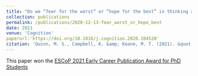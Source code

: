 ```yaml
---
title: "Do we “fear for the worst” or “hope for the best” in thinking about the unexpected?: Factors affecting the valence of unexpected outcomes reported for everyday scenarios."
collection: publications
permalink: /publications/2020-12-13-fear_worst_or_hope_best
date: 2021
venue: 'Cognition'
paperurl:'https://doi.org/10.1016/j.cognition.2020.104520'
citation: 'Quinn, M. S., Campbell, K. &amp; Keane, M. T. (2021). &quot;Do we “fear for the worst” or “hope for the best” in thinking about the unexpected?: Factors affecting the valence of unexpected outcomes reported for everyday scenarios.&quot; <i>Cognition</i>. 208.'
---
```

This paper won the [ESCoP 2021 Early Career Publication Award for PhD Students](https://www.escop.eu/awards-en-funding/awards/early-career-publication-award)
